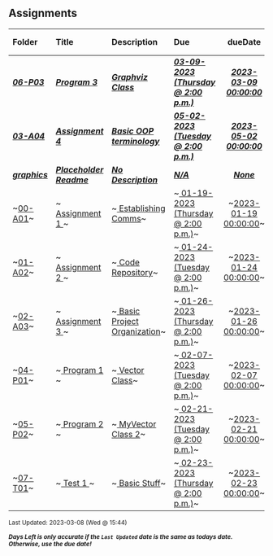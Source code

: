 ## Assignments

| Folder | Title | Description | Due | dueDate | Days Left<sup>*</sup> |
|:------|:------|:------|:------|:-----:|-----|
| ***<a href="https://github.com/rugbyprof/2143-Object-Oriented-Programming/tree/master/Assignments/06-P03">06-P03</a>*** | ***<a href="https://github.com/rugbyprof/2143-Object-Oriented-Programming/tree/master/Assignments/06-P03"> Program 3 </a>*** | ***<a href="https://github.com/rugbyprof/2143-Object-Oriented-Programming/tree/master/Assignments/06-P03"> Graphviz Class</a>*** | ***<a href="https://github.com/rugbyprof/2143-Object-Oriented-Programming/tree/master/Assignments/06-P03"> 03-09-2023 (Thursday @ 2:00 p.m.)</a>*** | ***<a href="https://github.com/rugbyprof/2143-Object-Oriented-Programming/tree/master/Assignments/06-P03">2023-03-09 00:00:00</a>*** | 1 |
| ***<a href="https://github.com/rugbyprof/2143-Object-Oriented-Programming/tree/master/Assignments/03-A04">03-A04</a>*** | ***<a href="https://github.com/rugbyprof/2143-Object-Oriented-Programming/tree/master/Assignments/03-A04"> Assignment 4 </a>*** | ***<a href="https://github.com/rugbyprof/2143-Object-Oriented-Programming/tree/master/Assignments/03-A04"> Basic OOP terminology</a>*** | ***<a href="https://github.com/rugbyprof/2143-Object-Oriented-Programming/tree/master/Assignments/03-A04"> 05-02-2023 (Tuesday @ 2:00 p.m.)</a>*** | ***<a href="https://github.com/rugbyprof/2143-Object-Oriented-Programming/tree/master/Assignments/03-A04">2023-05-02 00:00:00</a>*** | 55 |
| ***<a href="https://github.com/rugbyprof/2143-Object-Oriented-Programming/tree/master/Assignments/graphics">graphics</a>*** | ***<a href="https://github.com/rugbyprof/2143-Object-Oriented-Programming/tree/master/Assignments/graphics"> Placeholder Readme </a>*** | ***<a href="https://github.com/rugbyprof/2143-Object-Oriented-Programming/tree/master/Assignments/graphics"> No Description</a>*** | ***<a href="https://github.com/rugbyprof/2143-Object-Oriented-Programming/tree/master/Assignments/graphics">N/A</a>*** | ***<a href="https://github.com/rugbyprof/2143-Object-Oriented-Programming/tree/master/Assignments/graphics">None</a>*** |  |
| ~<a href="https://github.com/rugbyprof/2143-Object-Oriented-Programming/tree/master/Assignments/00-A01">00-A01</a>~ | ~<a href="https://github.com/rugbyprof/2143-Object-Oriented-Programming/tree/master/Assignments/00-A01"> Assignment 1 </a>~ | ~<a href="https://github.com/rugbyprof/2143-Object-Oriented-Programming/tree/master/Assignments/00-A01"> Establishing Comms</a>~ | ~<a href="https://github.com/rugbyprof/2143-Object-Oriented-Programming/tree/master/Assignments/00-A01"> 01-19-2023 (Thursday @ 2:00 p.m.)</a>~ | ~<a href="https://github.com/rugbyprof/2143-Object-Oriented-Programming/tree/master/Assignments/00-A01">2023-01-19 00:00:00</a>~ | ---- |
| ~<a href="https://github.com/rugbyprof/2143-Object-Oriented-Programming/tree/master/Assignments/01-A02">01-A02</a>~ | ~<a href="https://github.com/rugbyprof/2143-Object-Oriented-Programming/tree/master/Assignments/01-A02"> Assignment 2 </a>~ | ~<a href="https://github.com/rugbyprof/2143-Object-Oriented-Programming/tree/master/Assignments/01-A02"> Code Repository</a>~ | ~<a href="https://github.com/rugbyprof/2143-Object-Oriented-Programming/tree/master/Assignments/01-A02"> 01-24-2023 (Tuesday @ 2:00 p.m.)</a>~ | ~<a href="https://github.com/rugbyprof/2143-Object-Oriented-Programming/tree/master/Assignments/01-A02">2023-01-24 00:00:00</a>~ | ---- |
| ~<a href="https://github.com/rugbyprof/2143-Object-Oriented-Programming/tree/master/Assignments/02-A03">02-A03</a>~ | ~<a href="https://github.com/rugbyprof/2143-Object-Oriented-Programming/tree/master/Assignments/02-A03"> Assignment 3 </a>~ | ~<a href="https://github.com/rugbyprof/2143-Object-Oriented-Programming/tree/master/Assignments/02-A03"> Basic Project Organization</a>~ | ~<a href="https://github.com/rugbyprof/2143-Object-Oriented-Programming/tree/master/Assignments/02-A03"> 01-26-2023 (Thursday @ 2:00 p.m.)</a>~ | ~<a href="https://github.com/rugbyprof/2143-Object-Oriented-Programming/tree/master/Assignments/02-A03">2023-01-26 00:00:00</a>~ | ---- |
| ~<a href="https://github.com/rugbyprof/2143-Object-Oriented-Programming/tree/master/Assignments/04-P01">04-P01</a>~ | ~<a href="https://github.com/rugbyprof/2143-Object-Oriented-Programming/tree/master/Assignments/04-P01"> Program 1 </a>~ | ~<a href="https://github.com/rugbyprof/2143-Object-Oriented-Programming/tree/master/Assignments/04-P01"> Vector Class</a>~ | ~<a href="https://github.com/rugbyprof/2143-Object-Oriented-Programming/tree/master/Assignments/04-P01"> 02-07-2023 (Tuesday @ 2:00 p.m.)</a>~ | ~<a href="https://github.com/rugbyprof/2143-Object-Oriented-Programming/tree/master/Assignments/04-P01">2023-02-07 00:00:00</a>~ | ---- |
| ~<a href="https://github.com/rugbyprof/2143-Object-Oriented-Programming/tree/master/Assignments/05-P02">05-P02</a>~ | ~<a href="https://github.com/rugbyprof/2143-Object-Oriented-Programming/tree/master/Assignments/05-P02"> Program 2 </a>~ | ~<a href="https://github.com/rugbyprof/2143-Object-Oriented-Programming/tree/master/Assignments/05-P02"> MyVector Class 2</a>~ | ~<a href="https://github.com/rugbyprof/2143-Object-Oriented-Programming/tree/master/Assignments/05-P02"> 02-21-2023 (Tuesday @ 2:00 p.m.)</a>~ | ~<a href="https://github.com/rugbyprof/2143-Object-Oriented-Programming/tree/master/Assignments/05-P02">2023-02-21 00:00:00</a>~ | ---- |
| ~<a href="https://github.com/rugbyprof/2143-Object-Oriented-Programming/tree/master/Assignments/07-T01">07-T01</a>~ | ~<a href="https://github.com/rugbyprof/2143-Object-Oriented-Programming/tree/master/Assignments/07-T01"> Test 1 </a>~ | ~<a href="https://github.com/rugbyprof/2143-Object-Oriented-Programming/tree/master/Assignments/07-T01"> Basic Stuff</a>~ | ~<a href="https://github.com/rugbyprof/2143-Object-Oriented-Programming/tree/master/Assignments/07-T01"> 02-23-2023 (Thursday @ 2:00 p.m.)</a>~ | ~<a href="https://github.com/rugbyprof/2143-Object-Oriented-Programming/tree/master/Assignments/07-T01">2023-02-23 00:00:00</a>~ | ---- |

<sup>Last Updated: 2023-03-08 (Wed @ 15:44)</sup> 

<sup>***Days Left is only accurate if the `Last Updated` date is the same as todays date. Otherwise, use the due date!***</sup> 